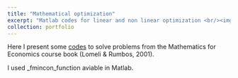 ```yaml
---
title: "Mathematical optimization"
excerpt: "Matlab codes for linear and non linear optimization <br/><img src='/optim.png'>"
collection: portfolio
---
```


Here I present some [codes](https://github.com/luisquispem/Mateco_4)  to solve problems from the Mathematics for Economics course book (Lomeli & Rumbos, 2001).

I used _fmincon_function aviable in Matlab.
